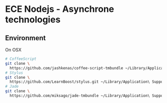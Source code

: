 
ECE Nodejs - Asynchrone technologies
====================================


Environment
-----------

On OSX
```bash
# CoffeeScript
git clone \
  https://github.com/jashkenas/coffee-script-tmbundle ~/Library/Application\ Support/Sublime\ Text\ 3/Packages/CoffeeScript
# Stylus
git clone \
  https://github.com/LearnBoost/stylus.git ~/Library/Application\ Support/Sublime\ Text\ 3/Packages/Stylus
# Jade
git clone \
  https://github.com/miksago/jade-tmbundle ~/Library/Application\ Support/Sublime\ Text\ 3/Packages/Jade
```


